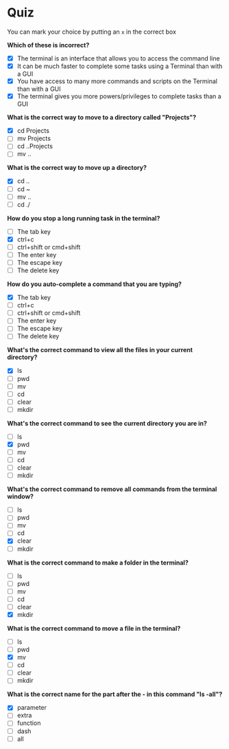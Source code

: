 # Quiz

You can mark your choice by putting an `x` in the correct box

**Which of these is incorrect?**

- [X] The terminal is an interface that allows you to access the command line
- [X] It can be much faster to complete some tasks using a Terminal than with a GUI
- [X] You have access to many more commands and scripts on the Terminal than with a GUI
- [X] The terminal gives you more powers/privileges to complete tasks than a GUI

**What is the correct way to move to a directory called "Projects"?**

- [X] cd Projects
- [ ] mv Projects
- [ ] cd ..Projects
- [ ] mv ..

**What is the correct way to move up a directory?**

- [X] cd ..
- [ ] cd ~
- [ ] mv ..
- [ ] cd ./

**How do you stop a long running task in the terminal?**

- [ ] The tab key
- [X] ctrl+c
- [ ] ctrl+shift or cmd+shift
- [ ] The enter key
- [ ] The escape key
- [ ] The delete key

**How do you auto-complete a command that you are typing?**

- [X] The tab key
- [ ] ctrl+c
- [ ] ctrl+shift or cmd+shift
- [ ] The enter key
- [ ] The escape key
- [ ] The delete key

**What's the correct command to view all the files in your current directory?**

- [X] ls
- [ ] pwd
- [ ] mv
- [ ] cd
- [ ] clear
- [ ] mkdir

**What's the correct command to see the current directory you are in?**

- [ ] ls
- [x] pwd
- [ ] mv
- [ ] cd
- [ ] clear
- [ ] mkdir

**What's the correct command to remove all commands from the terminal window?**

- [ ] ls
- [ ] pwd
- [ ] mv
- [ ] cd
- [x] clear
- [ ] mkdir

**What is the correct command to make a folder in the terminal?**

- [ ] ls
- [ ] pwd
- [ ] mv
- [ ] cd
- [ ] clear
- [x] mkdir

**What is the correct command to move a file in the terminal?**

- [ ] ls
- [ ] pwd
- [x] mv
- [ ] cd
- [ ] clear
- [ ] mkdir

**What is the correct name for the part after the - in this command "ls -all"?**

- [x] parameter
- [ ] extra
- [ ] function
- [ ] dash
- [ ] all

